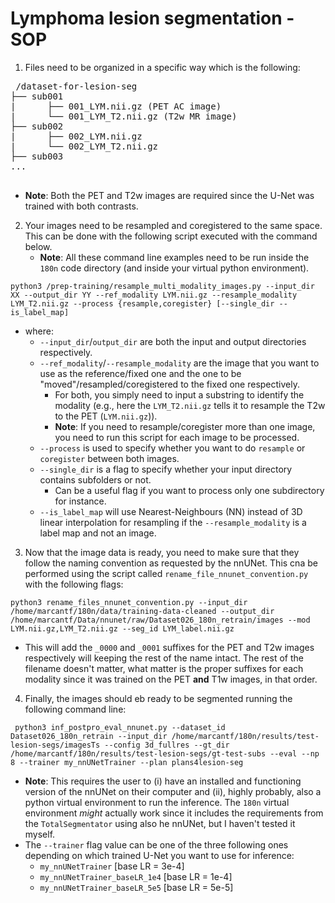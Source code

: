 # Lymphoma lesion segmentation - SOP



1) Files need to be organized in a specific way which is the following:
<pre> /dataset-for-lesion-seg 
├── sub001 
|      ├── 001_LYM.nii.gz (PET AC image)
|      └── 001_LYM_T2.nii.gz (T2w MR image)
├── sub002
|      ├── 002_LYM.nii.gz
|      └── 002_LYM_T2.nii.gz
├── sub003
...
 </pre>

- **Note**: Both the PET and T2w images are required since the U-Net was trained with both contrasts.


2) Your images need to be resampled and coregistered to the same space. This can be done with the following script executed with the command below.
	- **Note**: All these command line examples need to be run inside the `180n` code directory (and inside your virtual python environment).
```
python3 /prep-training/resample_multi_modality_images.py --input_dir XX --output_dir YY --ref_modality LYM.nii.gz --resample_modality LYM_T2.nii.gz --process {resample,coregister} [--single_dir --is_label_map]
```

- where:
	- `--input_dir`/`output_dir` are both the input and output directories respectively.
	- `--ref_modality`/`--resample_modality` are the image that you want to use as the reference/fixed one  and the one to be "moved"/resampled/coregistered to the fixed one respectively.
		- For both, you simply need to input a substring to identify the modality (e.g., here the `LYM_T2.nii.gz` tells it to resample the T2w to the PET (`LYM.nii.gz`)).
		- **Note**: If you need to resample/coregister more than one image, you need to run this script for each image to be processed.
	- `--process` is used to specify whether you want to do `resample` or `coregister` between both images.
	- ``--single_dir`` is a flag to specify whether your input directory contains subfolders or not.
		- Can be a useful flag if you want to process only one subdirectory for instance.
	- `--is_label_map` will use Nearest-Neighbours (NN) instead of 3D linear interpolation for resampling if the ``--resample_modality`` is a label map and not an image.


3) Now that the image data is ready, you need to make sure that they follow the naming convention as requested by the nnUNet. This cna be performed using the script called `rename_file_nnunet_convention.py` with the following flags:

```
python3 rename_files_nnunet_convention.py --input_dir /home/marcantf/180n/data/training-data-cleaned --output_dir /home/marcantf/Data/nnunet/raw/Dataset026_180n_retrain/images --mod LYM.nii.gz,LYM_T2.nii.gz --seg_id LYM_label.nii.gz

```

- This will add the `_0000` and `_0001` suffixes for the PET and T2w images respectively will keeping the rest of the name intact. The rest of the filename doesn't matter, what matter is the proper suffixes for each modality since it was trained on the PET **and** T1w images, in that order.


4) Finally, the images should eb ready to be segmented running the following command line:


```
 python3 inf_postpro_eval_nnunet.py --dataset_id Dataset026_180n_retrain --input_dir /home/marcantf/180n/results/test-lesion-segs/imagesTs --config 3d_fullres --gt_dir /home/marcantf/180n/results/test-lesion-segs/gt-test-subs --eval --np 8 --trainer my_nnUNetTrainer --plan plans4lesion-seg
```

- **Note**: This requires the user to (i) have an installed and functioning version of the nnUNet on their computer and (ii), highly probably, also a python virtual environment to run the inference. The `180n` virtual environment *might* actually work since it includes the requirements from the `TotalSegmentator` using also he nnUNet, but I haven't tested it myself. 
- The `--trainer` flag value can be one of the three following ones depending on which trained U-Net you want to use for inference:
	- `my_nnUNetTrainer` [base LR = 3e-4]
	- `my_nnUNetTrainer_baseLR_1e4` [base LR = 1e-4]
	- `my_nnUNetTrainer_baseLR_5e5` [base LR = 5e-5]


